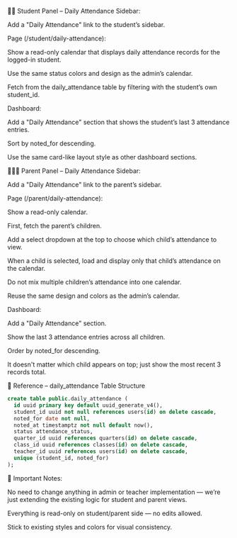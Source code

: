 🧑‍🎓 Student Panel – Daily Attendance
Sidebar:

Add a "Daily Attendance" link to the student’s sidebar.

Page (/student/daily-attendance):

Show a read-only calendar that displays daily attendance records for the logged-in student.

Use the same status colors and design as the admin’s calendar.

Fetch from the daily_attendance table by filtering with the student’s own student_id.

Dashboard:

Add a "Daily Attendance" section that shows the student’s last 3 attendance entries.

Sort by noted_for descending.

Use the same card-like layout style as other dashboard sections.

👨‍👩‍👧 Parent Panel – Daily Attendance
Sidebar:

Add a "Daily Attendance" link to the parent’s sidebar.

Page (/parent/daily-attendance):

Show a read-only calendar.

First, fetch the parent’s children.

Add a select dropdown at the top to choose which child’s attendance to view.

When a child is selected, load and display only that child’s attendance on the calendar.

Do not mix multiple children’s attendance into one calendar.

Reuse the same design and colors as the admin’s calendar.

Dashboard:

Add a "Daily Attendance" section.

Show the last 3 attendance entries across all children.

Order by noted_for descending.

It doesn't matter which child appears on top; just show the most recent 3 records total.

📌 Reference – daily_attendance Table Structure
```sql
create table public.daily_attendance (
  id uuid primary key default uuid_generate_v4(),
  student_id uuid not null references users(id) on delete cascade,
  noted_for date not null,
  noted_at timestamptz not null default now(),
  status attendance_status,
  quarter_id uuid references quarters(id) on delete cascade,
  class_id uuid references classes(id) on delete cascade,
  teacher_id uuid references users(id) on delete cascade,
  unique (student_id, noted_for)
);
```
🧠 Important Notes:

No need to change anything in admin or teacher implementation — we’re just extending the existing logic for student and parent views.

Everything is read-only on student/parent side — no edits allowed.

Stick to existing styles and colors for visual consistency.
